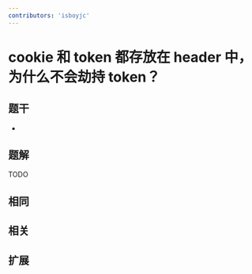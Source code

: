 ```yaml
---
contributors: 'isboyjc'
---
```


# cookie 和 token 都存放在 header 中，为什么不会劫持 token？


## 题干

- 



## 题解

<!-- ::: details 点我查看题解 -->

  TODO

<!-- ::: -->



## 相同


## 相关


## 扩展

